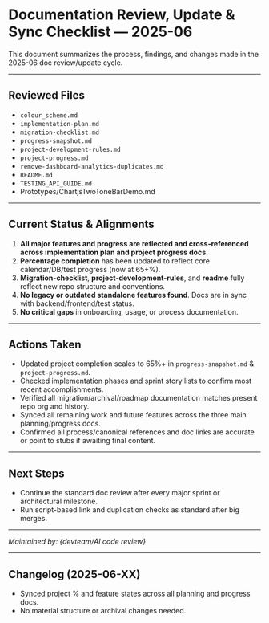 # Documentation Review, Update & Sync Checklist — 2025-06

This document summarizes the process, findings, and changes made in the 2025-06 doc review/update cycle.

---

## Reviewed Files

- `colour_scheme.md`
- `implementation-plan.md`
- `migration-checklist.md`
- `progress-snapshot.md`
- `project-development-rules.md`
- `project-progress.md`
- `remove-dashboard-analytics-duplicates.md`
- `README.md`
- `TESTING_API_GUIDE.md`
- Prototypes/ChartjsTwoToneBarDemo.md

---

## Current Status & Alignments

1. **All major features and progress are reflected and cross-referenced across implementation plan and project progress docs.**
2. **Percentage completion** has been updated to reflect core calendar/DB/test progress (now at 65+%).  
3. **Migration-checklist**, **project-development-rules**, and **readme** fully reflect new repo structure and conventions.
4. **No legacy or outdated standalone features found**. Docs are in sync with backend/frontend/test status.
5. **No critical gaps** in onboarding, usage, or process documentation.

---

## Actions Taken

- Updated project completion scales to 65%+ in `progress-snapshot.md` & `project-progress.md`.
- Checked implementation phases and sprint story lists to confirm most recent accomplishments.
- Verified all migration/archival/roadmap documentation matches present repo org and history.
- Synced all remaining work and future features across the three main planning/progress docs.
- Confirmed all process/canonical references and doc links are accurate or point to stubs if awaiting final content.

---

## Next Steps

- Continue the standard doc review after every major sprint or architectural milestone.
- Run script-based link and duplication checks as standard after big merges.

---

_Maintained by: {devteam/AI code review}_

---

## Changelog (2025-06-XX)

- Synced project % and feature states across all planning and progress docs.
- No material structure or archival changes needed.